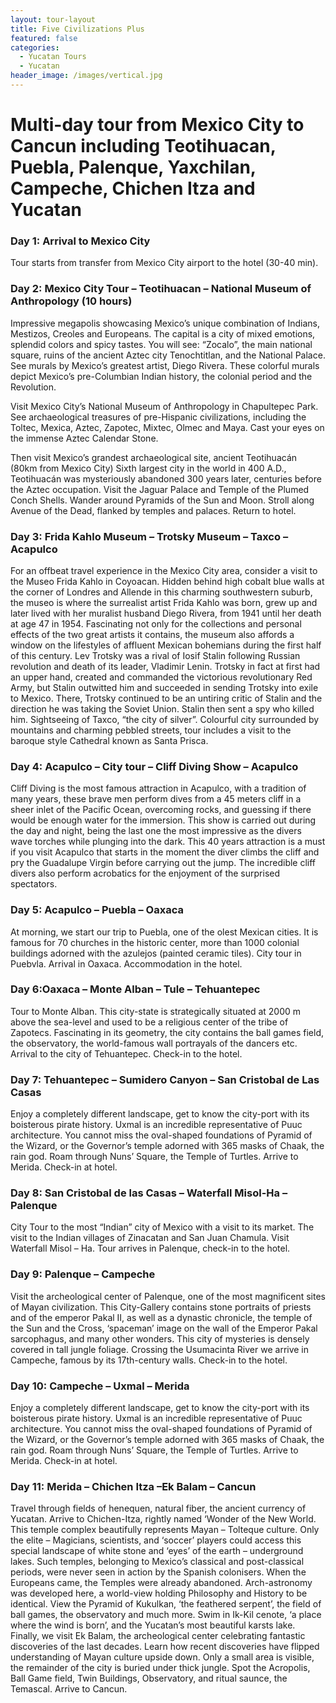 ```yaml
---
layout: tour-layout
title: Five Civilizations Plus
featured: false
categories:
  - Yucatan Tours
  - Yucatan
header_image: /images/vertical.jpg
---
```

# Multi-day tour from Mexico City to Cancun including Teotihuacan, Puebla, Palenque, Yaxchilan, Campeche, Chichen Itza and Yucatan

### Day 1: Arrival to Mexico City

Tour starts from transfer from Mexico City airport to the hotel (30-40 min).

### Day 2: Mexico City Tour – Teotihuacan – National Museum of Anthropology (10 hours)
Impressive megapolis showcasing Mexico’s unique combination of Indians, Mestizos, Creoles and Europeans. The capital is a city of mixed emotions, splendid colors and spicy tastes. You will see: “Zocalo”, the main national square, ruins of the ancient Aztec city Tenochtitlan, and the National Palace. See murals by Mexico’s greatest artist, Diego Rivera. These colorful murals depict Mexico’s pre-Columbian Indian history, the colonial period and the Revolution.

Visit Mexico City’s National Museum of Anthropology in Chapultepec Park. See archaeological treasures of pre-Hispanic civilizations, including the Toltec, Mexica, Aztec, Zapotec, Mixtec, Olmec and Maya. Cast your eyes on the immense Aztec Calendar Stone.

Then visit Mexico’s grandest archaeological site, ancient Teotihuacán (80km from Mexico City) Sixth largest city in the world in 400 A.D., Teotihuacán was mysteriously abandoned 300 years later, centuries before the Aztec occupation. Visit the Jaguar Palace and Temple of the Plumed Conch Shells. Wander around Pyramids of the Sun and Moon. Stroll along Avenue of the Dead, flanked by temples and palaces. Return to hotel.

### Day 3: Frida Kahlo Museum – Trotsky Museum – Taxco – Acapulco

For an offbeat travel experience in the Mexico City area, consider a visit to the Museo Frida Kahlo in Coyoacan. Hidden behind high cobalt blue walls at the corner of Londres and Allende in this charming southwestern suburb, the museo is where the surrealist artist Frida Kahlo was born, grew up and later lived with her muralist husband Diego Rivera, from 1941 until her death at age 47 in 1954. Fascinating not only for the collections and personal effects of the two great artists it contains, the museum also affords a window on the lifestyles of affluent Mexican bohemians during the first half of this century. Lev Trotsky was a rival of Iosif Stalin following Russian revolution and death of its leader, Vladimir Lenin. Trotsky in fact at first had an upper hand, created and commanded the victorious revolutionary Red Army, but Stalin outwitted him and succeeded in sending Trotsky into exile to Mexico. There, Trotsky continued to be an untiring critic of Stalin and the direction he was taking the Soviet Union. Stalin then sent a spy who killed him. Sightseeing of Taxco, “the city of silver”. Colourful city surrounded by mountains and charming pebbled streets, tour includes a visit to the baroque style Cathedral known as Santa Prisca.

### Day 4: Acapulco – City tour – Cliff Diving Show – Acapulco

Cliff Diving is the most famous attraction in Acapulco, with a tradition of many years, these brave men perform dives from a 45 meters cliff in a sheer inlet of the Pacific Ocean, overcoming rocks, and guessing if there would be enough water for the immersion. This show is carried out during the day and night, being the last one the most impressive as the divers wave torches while plunging into the dark. This 40 years attraction is a must if you visit Acapulco that starts in the moment the diver climbs the cliff and pry the Guadalupe Virgin before carrying out the jump. The incredible cliff divers also perform acrobatics for the enjoyment of the surprised spectators.

### Day 5: Acapulco – Puebla – Oaxaca

At morning, we start our trip to Puebla, one of the olest Mexican cities. It is famous for 70 churches in the historic center, more than 1000 colonial buildings adorned with the azulejos (painted ceramic tiles). City tour in Puebvla. Arrival in Oaxaca. Accommodation in the hotel.

### Day 6:Oaxaca – Monte Alban – Tule – Tehuantepec

Tour to Monte Alban. This city-state is strategically situated at 2000 m above the sea-level and used to be a religious center of the tribe of Zapotecs. Fascinating in its geometry, the city contains the ball games field, the observatory, the world-famous wall portrayals of the dancers etc. Arrival to the city of Tehuantepec. Check-in to the hotel.

### Day 7: Tehuantepec – Sumidero Canyon – San Cristobal de Las Casas

Enjoy a completely different landscape, get to know the city-port with its boisterous pirate history. Uxmal is an incredible representative of Puuc architecture. You cannot miss the oval-shaped foundations of Pyramid of the Wizard, or the Governor’s temple adorned with 365 masks of Chaak, the rain god. Roam through Nuns’ Square, the Temple of Turtles. Arrive to Merida. Check-in at hotel.

### Day 8: San Cristobal de las Casas – Waterfall Misol-Ha – Palenque

City Tour to the most “Indian” city of Mexico with a visit to its market. The visit to the Indian villages of Zinacatan and San Juan Chamula. Visit Waterfall Misol – Ha. Tour arrives in Palenque, check-in to the hotel.

### Day 9: Palenque  – Campeche

Visit the archeological center of Palenque, one of the most magnificent sites of Mayan civilization. This City-Gallery contains stone portraits of priests and of the emperor Pakal II, as well as a dynastic chronicle, the temple of the Sun and the Cross, ‘spaceman’ image on the wall of the Emperor Pakal sarcophagus, and many other wonders. This city of mysteries is densely covered in tall jungle foliage. Crossing the Usumacinta River we arrive in Campeche, famous by its 17th-century walls. Check-in to the hotel.

### Day 10: Campeche – Uxmal –  Merida

Enjoy a completely different landscape, get to know the city-port with its boisterous pirate history. Uxmal is an incredible representative of Puuc architecture. You cannot miss the oval-shaped foundations of Pyramid of the Wizard, or the Governor’s temple adorned with 365 masks of Chaak, the rain god. Roam through Nuns’ Square, the Temple of Turtles. Arrive to Merida. Check-in at hotel.

### Day 11: Merida – Chichen Itza –Ek Balam – Cancun

Travel through fields of henequen, natural fiber, the ancient currency of Yucatan. Arrive to Chichen-Itza, rightly named ‘Wonder of the New World. This temple complex beautifully represents Mayan – Tolteque culture. Only the elite – Magicians, scientists, and ‘soccer’ players could access this special landscape of white stone and ‘eyes’ of the earth – underground lakes. Such temples, belonging to Mexico’s classical and post-classical periods, were never seen in action by the Spanish colonisers. When the Europeans came, the Temples were already abandoned. Arch-astronomy was developed here, a world-view holding Philosophy and History to be identical. View the Pyramid of Kukulkan, ‘the feathered serpent’, the field of ball games, the observatory and much more. Swim in Ik-Kil cenote, ‘a place where the wind is born’, and the Yucatan’s most beautiful karsts lake. Finally, we visit Ek Balam, the archeological center celebrating fantastic discoveries of the last decades. Learn how recent discoveries have flipped understanding of Mayan culture upside down. Only a small area is visible, the remainder of the city is buried under thick jungle. Spot the Acropolis, Ball Game field, Twin Buildings, Observatory, and ritual saunce, the Temascal. Arrive to Cancun.